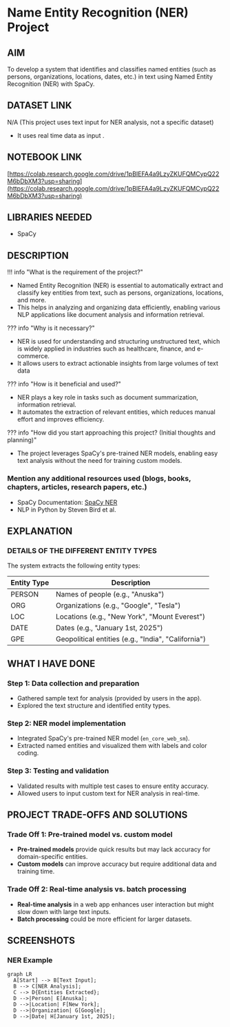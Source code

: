 
# Name Entity Recognition (NER) Project

## AIM
To develop a system that identifies and classifies named entities (such as persons, organizations, locations, dates, etc.) in text using Named Entity Recognition (NER) with SpaCy.

## DATASET LINK
N/A (This project uses text input for NER analysis, not a specific dataset)
- It uses real time data as input .

## NOTEBOOK LINK
[https://colab.research.google.com/drive/1pBIEFA4a9LzyZKUFQMCypQ22M6bDbXM3?usp=sharing](https://colab.research.google.com/drive/1pBIEFA4a9LzyZKUFQMCypQ22M6bDbXM3?usp=sharing)

## LIBRARIES NEEDED
- SpaCy


## DESCRIPTION

!!! info "What is the requirement of the project?"
- Named Entity Recognition (NER) is essential to automatically extract and classify key entities from text, such as persons, organizations, locations, and more.
- This helps in analyzing and organizing data efficiently, enabling various NLP applications like document analysis and information retrieval.

??? info "Why is it necessary?"
- NER is used for understanding and structuring unstructured text, which is widely applied in industries such as healthcare, finance, and e-commerce.
- It allows users to extract actionable insights from large volumes of text data

??? info "How is it beneficial and used?"
- NER plays a key role in tasks such as document summarization, information retrieval.
- It automates the extraction of relevant entities, which reduces manual effort and improves efficiency.

??? info "How did you start approaching this project? (Initial thoughts and planning)"
- The project leverages SpaCy's pre-trained NER models, enabling easy text analysis without the need for training custom models.

### Mention any additional resources used (blogs, books, chapters, articles, research papers, etc.)
- SpaCy Documentation: [SpaCy NER](https://spacy.io/usage/linguistic-features#named-entities)
- NLP in Python by Steven Bird et al.

## EXPLANATION

### DETAILS OF THE DIFFERENT ENTITY TYPES

The system extracts the following entity types:

| Entity Type | Description |
|-------------|-------------|
| PERSON      | Names of people (e.g., "Anuska") |
| ORG         | Organizations (e.g., "Google", "Tesla") |
| LOC         | Locations (e.g., "New York", "Mount Everest") |
| DATE        | Dates (e.g., "January 1st, 2025") |
| GPE         | Geopolitical entities (e.g., "India", "California") |

## WHAT I HAVE DONE

### Step 1: Data collection and preparation
- Gathered sample text for analysis (provided by users in the app).
- Explored the text structure and identified entity types.

### Step 2: NER model implementation
- Integrated SpaCy's pre-trained NER model (`en_core_web_sm`).
- Extracted named entities and visualized them with labels and color coding.

### Step 3: Testing and validation
- Validated results with multiple test cases to ensure entity accuracy.
- Allowed users to input custom text for NER analysis in real-time.

## PROJECT TRADE-OFFS AND SOLUTIONS

### Trade Off 1: Pre-trained model vs. custom model
- **Pre-trained models** provide quick results but may lack accuracy for domain-specific entities.
- **Custom models** can improve accuracy but require additional data and training time.

### Trade Off 2: Real-time analysis vs. batch processing
- **Real-time analysis** in a web app enhances user interaction but might slow down with large text inputs.
- **Batch processing** could be more efficient for larger datasets.

## SCREENSHOTS

### NER Example
  ``` mermaid
graph LR
    A[Start] --> B[Text Input];
    B --> C[NER Analysis];
    C --> D{Entities Extracted};
    D -->|Person| E[Anuska];
    D -->|Location| F[New York];
    D -->|Organization| G[Google];
    D -->|Date| H[January 1st, 2025];
